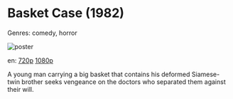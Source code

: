 # Basket Case (1982)

Genres: comedy, horror

![poster](http://image.tmdb.org/t/p/w500/6jvbpnSZieNXZct6C86vVfHJftB.jpg)

en:
  [720p](magnet:?xt=urn:btih:CF5EF036A33FF5870DC7ADD278AD1A013E628C2F&tr=udp://glotorrents.pw:6969/announce&tr=udp://tracker.opentrackr.org:1337/announce&tr=udp://torrent.gresille.org:80/announce&tr=udp://tracker.openbittorrent.com:80&tr=udp://tracker.coppersurfer.tk:6969&tr=udp://tracker.leechers-paradise.org:6969&tr=udp://p4p.arenabg.ch:1337&tr=udp://tracker.internetwarriors.net:1337)
  [1080p](magnet:?xt=urn:btih:EC819F0A18C198EADA5ABA9A96509AFB5907DAC7&tr=udp://glotorrents.pw:6969/announce&tr=udp://tracker.opentrackr.org:1337/announce&tr=udp://torrent.gresille.org:80/announce&tr=udp://tracker.openbittorrent.com:80&tr=udp://tracker.coppersurfer.tk:6969&tr=udp://tracker.leechers-paradise.org:6969&tr=udp://p4p.arenabg.ch:1337&tr=udp://tracker.internetwarriors.net:1337)
  


A young man carrying a big basket that contains his deformed Siamese-twin brother seeks vengeance on the doctors who separated them against their will.